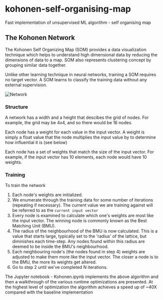 # kohonen-self-organising-map
Fast implementation of unsupervised ML algorithm - self organising map

## The Kohonen Network
The Kohonen Self Organizing Map (SOM) provides a data visualization technique which helps to understand high dimensional data by reducing the dimensions of data to a map. SOM also represents clustering concept by grouping similar data together.

Unlike other learning technique in neural networks, training a SOM requires no target vector. A SOM learns to classify the training data without any external supervision.

  ![Network](http://www.pitt.edu/~is2470pb/Spring05/FinalProjects/Group1a/tutorial/kohonen1.gif)

### Structure
A network has a width and a height that descibes the grid of nodes.  For example, the grid may be 4x4, and so there would be 16 nodes.

Each node has a weight for each value in the input vector.  A weight is simply a float value that the node multiplies the input value by to determine how influential it is (see below)

Each node has a set of weights that match the size of the input vector.  For example, if the input vector has 10 elements, each node would have 10 weights.

### Training 
To train the network

1. Each node's weights are initialized.
2. We enumerate through the training data for some number of iterations (repeating if necessary).  The current value we are training against will be referred to as the `current input vector`
3. Every node is examined to calculate which one's weights are most like the input vector. The winning node is commonly known as the Best Matching Unit (BMU).
4. The radius of the neighbourhood of the BMU is now calculated. This is a value that starts large, typically set to the 'radius' of the lattice,  but diminishes each time-step. Any nodes found within this radius are deemed to be inside the BMU's neighbourhood.
5. Each neighbouring node's (the nodes found in step 4) weights are adjusted to make them more like the input vector. The closer a node is to the BMU, the more its weights get altered.
6. Go to step 2 until we've completed N iterations.
    


The Jupyter notebook - Kohonen.ipynb implements the above algorithm and then a walkthrough of the various runtime optimizations are presented. At the highest level of optimization the algorithm achieves a speed up of ~40X compared with the baseline implementation
